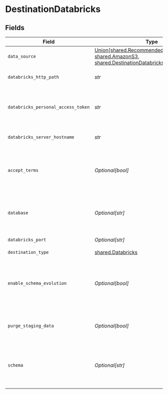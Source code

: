 # DestinationDatabricks


## Fields

| Field                                                                                                                                                | Type                                                                                                                                                 | Required                                                                                                                                             | Description                                                                                                                                          | Example                                                                                                                                              |
| ---------------------------------------------------------------------------------------------------------------------------------------------------- | ---------------------------------------------------------------------------------------------------------------------------------------------------- | ---------------------------------------------------------------------------------------------------------------------------------------------------- | ---------------------------------------------------------------------------------------------------------------------------------------------------- | ---------------------------------------------------------------------------------------------------------------------------------------------------- |
| `data_source`                                                                                                                                        | [Union[shared.RecommendedManagedTables, shared.AmazonS3, shared.DestinationDatabricksAzureBlobStorage]](../../models/shared/datasource.md)           | :heavy_check_mark:                                                                                                                                   | Storage on which the delta lake is built.                                                                                                            |                                                                                                                                                      |
| `databricks_http_path`                                                                                                                               | *str*                                                                                                                                                | :heavy_check_mark:                                                                                                                                   | Databricks Cluster HTTP Path.                                                                                                                        | sql/protocolvx/o/1234567489/0000-1111111-abcd90                                                                                                      |
| `databricks_personal_access_token`                                                                                                                   | *str*                                                                                                                                                | :heavy_check_mark:                                                                                                                                   | Databricks Personal Access Token for making authenticated requests.                                                                                  | dapi0123456789abcdefghij0123456789AB                                                                                                                 |
| `databricks_server_hostname`                                                                                                                         | *str*                                                                                                                                                | :heavy_check_mark:                                                                                                                                   | Databricks Cluster Server Hostname.                                                                                                                  | abc-12345678-wxyz.cloud.databricks.com                                                                                                               |
| `accept_terms`                                                                                                                                       | *Optional[bool]*                                                                                                                                     | :heavy_minus_sign:                                                                                                                                   | You must agree to the Databricks JDBC Driver <a href="https://databricks.com/jdbc-odbc-driver-license">Terms & Conditions</a> to use this connector. |                                                                                                                                                      |
| `database`                                                                                                                                           | *Optional[str]*                                                                                                                                      | :heavy_minus_sign:                                                                                                                                   | The name of the catalog. If not specified otherwise, the "hive_metastore" will be used.                                                              |                                                                                                                                                      |
| `databricks_port`                                                                                                                                    | *Optional[str]*                                                                                                                                      | :heavy_minus_sign:                                                                                                                                   | Databricks Cluster Port.                                                                                                                             | 443                                                                                                                                                  |
| `destination_type`                                                                                                                                   | [shared.Databricks](../../models/shared/databricks.md)                                                                                               | :heavy_check_mark:                                                                                                                                   | N/A                                                                                                                                                  |                                                                                                                                                      |
| `enable_schema_evolution`                                                                                                                            | *Optional[bool]*                                                                                                                                     | :heavy_minus_sign:                                                                                                                                   | Support schema evolution for all streams. If "false", the connector might fail when a stream's schema changes.                                       |                                                                                                                                                      |
| `purge_staging_data`                                                                                                                                 | *Optional[bool]*                                                                                                                                     | :heavy_minus_sign:                                                                                                                                   | Default to 'true'. Switch it to 'false' for debugging purpose.                                                                                       |                                                                                                                                                      |
| `schema`                                                                                                                                             | *Optional[str]*                                                                                                                                      | :heavy_minus_sign:                                                                                                                                   | The default schema tables are written. If not specified otherwise, the "default" will be used.                                                       | default                                                                                                                                              |